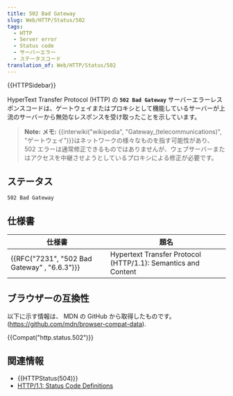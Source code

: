 ```yaml
---
title: 502 Bad Gateway
slug: Web/HTTP/Status/502
tags:
  - HTTP
  - Server error
  - Status code
  - サーバーエラー
  - ステータスコード
translation_of: Web/HTTP/Status/502
---
```

{{HTTPSidebar}}

HyperText Transfer Protocol (HTTP) の **`502 Bad Gateway`** サーバーエラーレスポンスコードは、ゲートウェイまたはプロキシとして機能しているサーバーが上流のサーバーから無効なレスポンスを受け取ったことを示しています。

> **Note:** **メモ:** {{interwiki("wikipedia", "Gateway_(telecommunications)", "ゲートウェイ")}}はネットワークの様々なものを指す可能性があり、 502 エラーは通常修正できるものではありませんが、ウェブサーバーまたはアクセスを中継させようとしているプロキシによる修正が必要です。

## ステータス

    502 Bad Gateway

## 仕様書

| 仕様書                                                       | 題名                                                          |
| ------------------------------------------------------------ | ------------------------------------------------------------- |
| {{RFC("7231", "502 Bad Gateway" , "6.6.3")}} | Hypertext Transfer Protocol (HTTP/1.1): Semantics and Content |

## ブラウザーの互換性

以下に示す情報は、 MDN の GitHub から取得したものです。 (<https://github.com/mdn/browser-compat-data>).

{{Compat("http.status.502")}}

## 関連情報

- {{HTTPStatus(504)}}
- [HTTP/1.1: Status Code Definitions](https://www.w3.org/Protocols/rfc2616/rfc2616-sec10.html)
